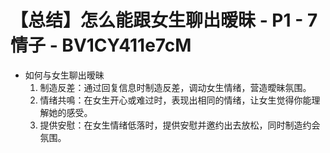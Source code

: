 # 【总结】怎么能跟女生聊出暧昧 - P1 - 7情子 - BV1CY411e7cM

-   如何与女生聊出暧昧
    1.  制造反差：通过回复信息时制造反差，调动女生情绪，营造曖昧氛围。
    2.  情绪共鳴：在女生开心或难过时，表现出相同的情绪，让女生觉得你能理解她的感受。
    3.  提供安慰：在女生情绪低落时，提供安慰并邀约出去放松，同时制造约会氛围。